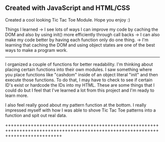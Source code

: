 Created with JavaScript and HTML/CSS
------------------------------------

Created a cool looking Tic Tac Toe Module. Hope you enjoy :)

Things I learned
-> I see lots of ways I can improve my code by caching the DOM and also by using init() more efficiently through call backs
-> I can also make my code better by having each function only do one thing.
-> I'm learning that caching the DOM and using object states are one of the best ways to make a program work.

-----------------------------------------------------------------------------------------------------------------------------

I organized a couple of functions for better readability. I'm thinking about placing certain functions into their own modules.
I saw something where you place functions like "cashdom" inside of an object literal "init" and then execute those functions.
To do that, I may have to check to see if certain ID's exist or hardcode the IDs into my HTML. These are some things that I
could do but I feel that I've learned a lot from this project and I'm ready to learn more.

I also feel really good about my pattern function at the bottom. I really impressed myself with how I was able to shove
Tic Tac Toe patterns into a function and spit out real data.

++++++++++++++++++++++++++++++++++++++++++++++++++++++++++++++++++++++++++++++++++++++++++++++++++++++++++++++++++++++++++++++++
